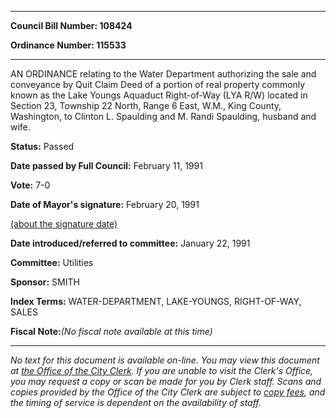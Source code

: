 

********

**Council Bill Number: 108424**
   
**Ordinance Number: 115533**
********

 AN ORDINANCE relating to the Water Department authorizing the sale and conveyance by Quit Claim Deed of a portion of real property commonly known as the Lake Youngs Aquaduct Right-of-Way (LYA R/W) located in Section 23, Township 22 North, Range 6 East, W.M., King County, Washington, to Clinton L. Spaulding and M. Randi Spaulding, husband and wife.

**Status:** Passed
   
**Date passed by Full Council:** February 11, 1991
   
**Vote:** 7-0
   
**Date of Mayor's signature:** February 20, 1991
   
[(about the signature date)](/~public/approvaldate.htm)
   
   
   
**Date introduced/referred to committee:** January 22, 1991
   
**Committee:** Utilities
   
**Sponsor:** SMITH
   
   
**Index Terms:** WATER-DEPARTMENT, LAKE-YOUNGS, RIGHT-OF-WAY, SALES

**Fiscal Note:**_(No fiscal note available at this time)_
********

_No text for this document is available on-line. You may view this document at [the Office of the City Clerk](http://www.seattle.gov/leg/clerk/contactUs.htm). If you are unable to visit the Clerk's Office, you may request a copy or scan be made for you by Clerk staff. Scans and copies provided by the Office of the City Clerk are subject to [copy fees](http://clerk.seattle.gov/~public/clerkfees.htm), and the timing of service is dependent on the availability of staff._

